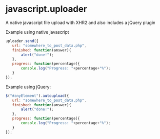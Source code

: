 javascript.uploader
===================

A native javascript file upload with XHR2 and also includes a jQuery plugin

Example using native javascript
 ```javascript
 uploader.send({
	url: "somewhere_to_post_data.php",
	finished: function(answer){
		alert("done!");
	},
	progress: function(percentage){
		console.log("Progress: "+percentage+"%");
	}
});
 ```
 
 Example using jQuery:
 ```javascript
 $("#anyElement").autoupload({
	url: "somewhere_to_post_data.php",
	finished: function(answer){
		alert("done!");
	},
	progress: function(percentage){
		console.log("Progress: "+percentage+"%");
	}
});
```
